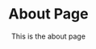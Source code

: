 ---
title: "About Page"
subtitle: "This is the about page"
paragraph: >-
    Haz clic en (Generar) para crear un nuevo emparejamiento de fuentes, (Bloquear) para bloquear las fuentes que
    quieres mantener, y (Editar) para elegir una fuente manualmente. El texto es
    editable, intenta reemplazarlo con el nombre de tu empresa u
    otra copia. El objetivo
    del emparejamiento de fuentes es seleccionar fuentes que compartan un tema general pero
    que tengan un contraste agradable. Qué fuentes funcionan juntas es en gran medida una cuestión de
    intuición, pero abordamos este problema con una red neuronal. Consulta Github para
    más detalles técnicos.
---